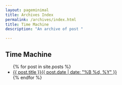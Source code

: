 ```yaml
---
layout: pageminimal
title: Archives Index
permalink: /archives/index.html
title: Time Machine
description: "An archive of post "

---
```

<h2>Time Machine</h2>
<ul class="post-list">
                {% for post in site.posts %}
                   <li><a href="{{ site.url }}{{ post.url }}">{{ post.title }}<span class="entry-date"><time datetime="{{ post.date | date_to_xmlschema }}" itemprop="datePublished">{{ post.date | date: "%B %d, %Y" }}</time></a></li>
                {% endfor %}
              </ul>
              
             